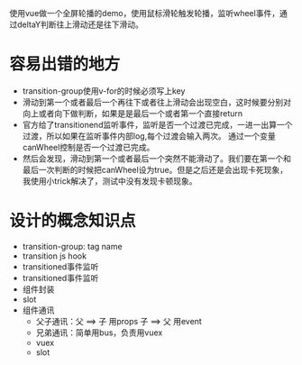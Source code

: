 使用vue做一个全屏轮播的demo，使用鼠标滑轮触发轮播，监听wheel事件，通过deltaY判断往上滑动还是往下滑动。
# 容易出错的地方
+ transition-group使用v-for的时候必须写上key
+ 滑动到第一个或者最后一个再往下或者往上滑动会出现空白，这时候要分别对向上或者向下做判断，如果是是最后一个或者第一个直接return
+ 官方给了transitionend监听事件，监听是否一个过渡已完成，一进一出算一个过渡，所以如果在监听事件内部log,每个过渡会输入两次。
通过一个变量canWheel控制是否一个过渡已完成。
+ 然后会发现，滑动到第一个或者最后一个突然不能滑动了。我们要在第一个和最后一次判断的时候把canWheel设为true。但是之后还是会出现卡死现象，我使用小trick解决了，测试中没有发现卡顿现象。

# 设计的概念知识点
+ transition-group: tag name
+ transition js hook
+ transitioned事件监听
+ transitioned事件监听
+ 组件封装
+ slot
+ 组件通讯
	+ 父子通讯：父 ==> 子 用props     子 ==> 父 用event
	+ 兄弟通讯：简单用bus，负责用vuex
	+ vuex
	+ slot


